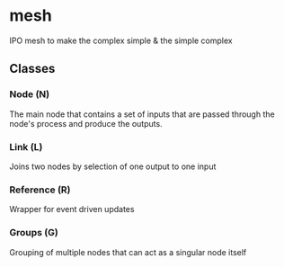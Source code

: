 # mesh
IPO mesh to make the complex simple &amp; the simple complex

## Classes

### Node (N)
The main node that contains a set of inputs that are passed through the node's process and produce the outputs.

### Link (L)
Joins two nodes by selection of one output to one input

### Reference (R)
Wrapper for event driven updates

### Groups (G)
Grouping of multiple nodes that can act as a singular node itself
